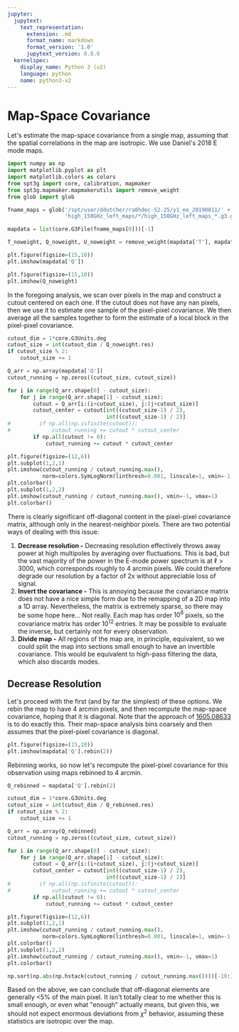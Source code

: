 ```yaml
---
jupyter:
  jupytext:
    text_representation:
      extension: .md
      format_name: markdown
      format_version: '1.0'
      jupytext_version: 0.8.6
  kernelspec:
    display_name: Python 3 (v2)
    language: python
    name: python3-v2
---
```


# Map-Space Covariance
Let's estimate the map-space covariance from a single map, assuming that the spatial correlations in the map are isotropic. We use Daniel's 2018 E mode maps.

```python
import numpy as np
import matplotlib.pyplot as plt
import matplotlib.colors as colors
from spt3g import core, calibration, mapmaker
from spt3g.mapmaker.mapmakerutils import remove_weight
from glob import glob
```

```python
fname_maps = glob('/spt/user/ddutcher/ra0hdec-52.25/y1_ee_20190811/' + \
                  'high_150GHz_left_maps/*/high_150GHz_left_maps_*.g3.gz')
```

```python
mapdata = list(core.G3File(fname_maps[0]))[-1]
```

```python
T_noweight, Q_noweight, U_noweight = remove_weight(mapdata['T'], mapdata['Q'], mapdata['U'], mapdata['Wpol'])
```

```python
plt.figure(figsize=(15,10))
plt.imshow(mapdata['Q'])

plt.figure(figsize=(15,10))
plt.imshow(Q_noweight)
```

In the foregoing analysis, we scan over pixels in the map and construct a cutout centered on each one. If the cutout does not have any nan pixels, then we use it to estimate one sample of the pixel-pixel covariance. We then average all the samples together to form the estimate of a local block in the pixel-pixel covariance.

```python
cutout_dim = 1*core.G3Units.deg
cutout_size = int(cutout_dim / Q_noweight.res)
if cutout_size % 2:
    cutout_size += 1

Q_arr = np.array(mapdata['Q'])
cutout_running = np.zeros((cutout_size, cutout_size))

for i in range(Q_arr.shape[0] - cutout_size):
    for j in range(Q_arr.shape[1] - cutout_size):
        cutout = Q_arr[i:(i+cutout_size), j:(j+cutout_size)]
        cutout_center = cutout[int((cutout_size-1) / 2),
                               int((cutout_size-1) / 2)]
#         if np.all(np.isfinite(cutout)):
#             cutout_running += cutout * cutout_center
        if np.all(cutout != 0):
            cutout_running += cutout * cutout_center
```

```python
plt.figure(figsize=(12,6))
plt.subplot(1,2,1)
plt.imshow(cutout_running / cutout_running.max(),
           norm=colors.SymLogNorm(linthresh=0.001, linscale=1, vmin=-1, vmax=1))
plt.colorbar()
plt.subplot(1,2,2)
plt.imshow(cutout_running / cutout_running.max(), vmin=-1, vmax=1)
plt.colorbar()
```

There is clearly significant off-diagonal content in the pixel-pixel covariance matrix, although only in the nearest-neighbor pixels. There are two potential ways of dealing with this issue:
1. **Decrease resolution -** Decreasing resolution effectively throws away power at high multipoles by averaging over fluctuations. This is bad, but the vast majority of the power in the E-mode power spectrum is at $\ell > 3000$, which corresponds roughly to 4 arcmin pixels. We could therefore degrade our resolution by a factor of 2x without appreciable loss of signal.
2. **Invert the covariance -** This is annoying because the covariance matrix does not have a nice simple form due to the remapping of a 2D map into a 1D array. Nevertheless, the matrix is extremely sparse, so there may be some hope here... Not really. Each map has order $10^6$ pixels, so the covariance matrix has order $10^{12}$ entries. It may be possible to evaluate the inverse, but certainly not for every observation.
3. **Divide map -** All regions of the map are, in principle, equivalent, so we could split the map into sections small enough to have an invertible covariance. This would be equivalent to high-pass filtering the data, which also discards modes.



## Decrease Resolution
Let's proceed with the first (and by far the simplest) of these options. We rebin the map to have 4 arcmin pixels, and then recompute the map-space covariance, hoping that it is diagonal. Note that the approach of [1605.08633](https://arxiv.org/pdf/1605.08633.pdf) is to do exactly this. Their map-space analysis bins coarsely and then assumes that the pixel-pixel covariance is diagonal.

```python
plt.figure(figsize=(15,10))
plt.imshow(mapdata['Q'].rebin(2))
```

Rebinning works, so now let's recompute the pixel-pixel covariance for this observation using maps rebinned to 4 arcmin.

```python
Q_rebinned = mapdata['Q'].rebin(2)

cutout_dim = 1*core.G3Units.deg
cutout_size = int(cutout_dim / Q_rebinned.res)
if cutout_size % 2:
    cutout_size += 1

Q_arr = np.array(Q_rebinned)
cutout_running = np.zeros((cutout_size, cutout_size))

for i in range(Q_arr.shape[0] - cutout_size):
    for j in range(Q_arr.shape[1] - cutout_size):
        cutout = Q_arr[i:(i+cutout_size), j:(j+cutout_size)]
        cutout_center = cutout[int((cutout_size-1) / 2),
                               int((cutout_size-1) / 2)]
#         if np.all(np.isfinite(cutout)):
#             cutout_running += cutout * cutout_center
        if np.all(cutout != 0):
            cutout_running += cutout * cutout_center
```

```python
plt.figure(figsize=(12,6))
plt.subplot(1,2,1)
plt.imshow(cutout_running / cutout_running.max(),
           norm=colors.SymLogNorm(linthresh=0.001, linscale=1, vmin=-1, vmax=1))
plt.colorbar()
plt.subplot(1,2,2)
plt.imshow(cutout_running / cutout_running.max(), vmin=-1, vmax=1)
plt.colorbar()
```

```python
np.sort(np.abs(np.hstack(cutout_running / cutout_running.max())))[-10:]
```

Based on the above, we can conclude that off-diagonal elements are generally <5% of the main pixel. It isn't totally clear to me whether this is small enough, or even what "enough" actually means, but given this, we should not expect enormous deviations from $\chi^2$ behavior, assuming these statistics are isotropic over the map.

```python

```
